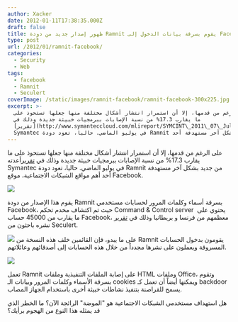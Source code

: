 ```yaml
---
author: Xacker
date: 2012-01-11T17:38:35.000Z
draft: false
title: ظهور إصدار جديد من دودة Ramnit يقوم بسرقة بيانات الدخول إلى Facebook
type: post
url: /2012/01/ramnit-facebook/
categories:
  - Security
  - Web
tags:
  - facebook
  - Ramnit
  - Seculert
coverImage: /static/images/ramnit-facebook/ramnit-facebook-300x225.jpg
excerpt: >-
  على الرغم من قدمها، إلا أن استمرار انتشار أشكال مختلفة منها جعلها تستحوذ على
  ما يقارب 17.3% من نسبة الإصابات ببرمجيات خبيثة جديدة وذلك في
  [تقرير](http://www.symanteccloud.com/mlireport/SYMCINT\_2011\_07\_July_FINAL-EN.pdf)أعدته
  Symantec في يوليو الماضي. حاليا، تعود دودة Ramnit من جديد بشكل آخر مستهدفة أحد
---
```

على الرغم من قدمها، إلا أن استمرار انتشار أشكال مختلفة منها جعلها تستحوذ على ما يقارب 17.3% من نسبة الإصابات ببرمجيات خبيثة جديدة وذلك في [تقرير](http://www.symanteccloud.com/mlireport/SYMCINT\_2011\_07\_July_FINAL-EN.pdf)أعدته Symantec في يوليو الماضي. حاليا، تعود دودة Ramnit من جديد بشكل آخر مستهدفة أحد أهم مواقع الشبكات الاجتماعية، موقع Facebook.

![](/static/images/ramnit-facebook/ramnit-facebook-300x225.jpg)

يقوم هذا الإصدار من دودة Ramnit بسرقة أسماء وكلمات المرور لحسابات مستخدمي Facebook، حيث تم اكتشاف مخدم تحكم Command & Control server  يحتوي على ما يقارب من 45000 حساب Facebook، معظمهم من فرنسا و بريطانيا وذلك في [تقرير](http://blog.seculert.com/2012/01/ramnit-goes-social.html) نشره باحثون من Seculert.

![](/static/images/ramnit-facebook/ramnitbycountry-300x180.png) على ما يبدو، فإن القائمين خلف هذه النسخة من Ramnit يقومون بدخول الحسابات المسروقة ويعملون على نشرها مجدداً من خلال هذه الحسابات إلى أصدقائهم وعائلاتهم.

![](/static/images/ramnit-facebook/ramnitfacebook-300x189.png)

تعمل Ramnit على إصابة الملفات التنفيذية وملفات HTML وملفات Office، وتقوم بسرقة الأسماء وكلمات المرور وبيانات الـ cookies ويمكنها أيضاً أن تعمل كـ backdoor يسمح للقراصنة بتنفيذ نشاطات خبيثة أخرى باستخدام الجهاز المصاب.

هل استهداف مستخدمي الشبكات الاجتماعية هو "الموضة" الرائجة الآن؟ ما الخطر الذي قد يمثله هذا النوع من الهجوم برأيك؟
